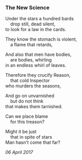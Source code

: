 ### The New Science

Under the stars a hundred bards\
&nbsp;&nbsp;&nbsp;&nbsp;drop still, dead silent,\
to look for a law in the cards.

They know the stomach is violent,\
&nbsp;&nbsp;&nbsp;&nbsp;a flame that retards,

And also that men have bodies,\
&nbsp;&nbsp;&nbsp;&nbsp;are bodies, whirling\
in an endless whirl of leaves.

Therefore they crucify Reason,\
&nbsp;&nbsp;&nbsp;&nbsp;that cold Inspector\
who murders the seasons,

And go on unvarnished\
&nbsp;&nbsp;&nbsp;&nbsp;but do not think \
that makes them tarnished.

Can we place blame \
&nbsp;&nbsp;&nbsp;&nbsp;for this treason?

Might it be just \
&nbsp;&nbsp;&nbsp;&nbsp;that in spite of stars\
Man hasn't come that far?

*06 April 2017*
